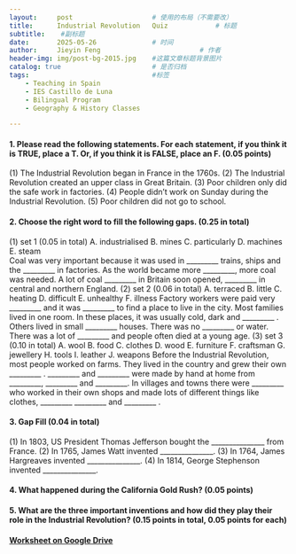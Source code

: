 ```yaml
---
layout:     post   				    # 使用的布局（不需要改）
title:      Industrial Revolution	Quiz			# 标题  
subtitle:    #副标题
date:       2025-05-26 				# 时间
author:     Jieyin Feng 						# 作者 
header-img: img/post-bg-2015.jpg 	#这篇文章标题背景图片
catalog: true 						# 是否归档
tags:								#标签
    - Teaching in Spain 
    - IES Castillo de Luna
    - Bilingual Program
    - Geography & History Classes

---
```


#### 1. Please read the following statements. For each statement, if you think it is TRUE, place a T. Or, if you think it is FALSE, place an F. (0.05 points)
(1) The Industrial Revolution began in France in the 1760s.
(2) The Industrial Revolution created an upper class in Great Britain.
(3) Poor children only did the safe work in factories.
(4) People didn’t work on Sunday during the Industrial Revolution.
(5) Poor children did not go to school.

#### 2. Choose the right word to fill the following gaps. (0.25 in total)
(1) set 1 (0.05 in total)
A. industrialised     B. mines    C. particularly     D. machines     E. steam    
Coal was very important because it was used in _________ trains, ships and the _________ in factories. As the world became more  _________, more coal was needed. A lot of coal  _________ in Britain soon opened, _________ in central and northern England.
(2) set 2 (0.06 in total)
A. terraced     B. little     C. heating    D. difficult     E. unhealthy     F. illness
Factory workers were paid very  _________ and it was _________  to find a place to live in the city. Most families lived in one room. In these places, it was usually cold, dark and  _________ . Others lived in small _________ houses. There was no _________ or water. There was a lot of _________ and people often died at a young age. 
(3) set 3 (0.10 in total)
A. wool    B. food    C. clothes    D. wood     E. furniture     F. craftsman   G. jewellery    H. tools    I. leather     J. weapons
Before the Industrial Revolution, most people worked on farms. They lived in the country and grew their own _________ .  _________ and _________  were made by hand at home from   _________, _________ and _________. In villages and towns there were _________ who worked in their own shops and made lots of different things like clothes,  _________ _________ and _________ . 

#### 3. Gap Fill (0.04 in total)
(1) In 1803, US President Thomas Jefferson bought the  _______________ from France.
(2) In 1765, James Watt invented  _______________.
(3) In 1764, James Hargreaves invented  _______________.
(4) In 1814, George Stephenson invented  _______________.

#### 4. What happened during the California Gold Rush? (0.05 points)

#### 5. What are the three important inventions and how did they play their role in the Industrial Revolution? (0.15 points in total, 0.05 points for each)

#### [Worksheet on Google Drive](https://docs.google.com/document/d/1GsaiyrKoZrvWIMWY7wgdkgj9WdpaOGfk/edit?usp=sharing&ouid=103086183032334531092&rtpof=true&sd=true)




